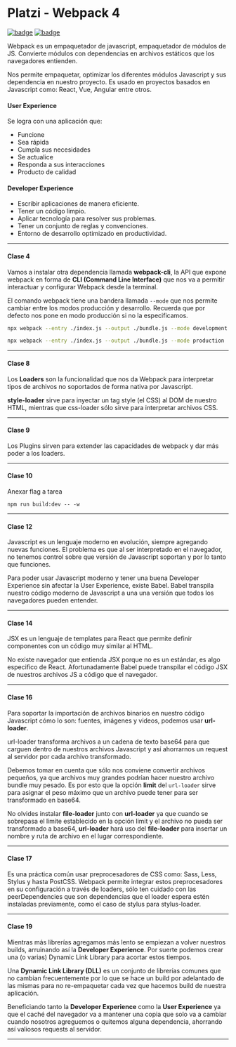 # Platzi - Webpack 4
[![badge](https://img.shields.io/static/v1.svg?style=flat-square&label=Node&message=v10.15.1&color=brightgreen&logo=node.js)](https://nodejs.org/es/ "Node.js website")
[![badge](https://img.shields.io/static/v1.svg?style=flat-square&label=Npm&message=v6.14.5&color=brightgreen&logo=npm)](https://www.npmjs.com/ "Npm website")


Webpack es un empaquetador de javascript, empaquetador de módulos de JS. Convierte módulos con dependencias en archivos estáticos que los navegadores entienden.

Nos permite empaquetar, optimizar los diferentes módulos Javascript y sus dependencia en nuestro proyecto. Es usado en proyectos basados en Javascript como: React, Vue, Angular entre otros.

#### User Experience
Se logra con una aplicación que:

- Funcione
- Sea rápida
- Cumpla sus necesidades
- Se actualice
- Responda a sus interacciones
- Producto de calidad

#### Developer Experience
- Escribir aplicaciones de manera eficiente.
- Tener un código limpio.
- Aplicar tecnología para resolver sus problemas.
- Tener un conjunto de reglas y convenciones.
- Entorno de desarrollo optimizado en productividad.

---
#### Clase 4
Vamos a instalar otra dependencia llamada **webpack-cli**, la API que expone webpack en forma de **CLI (Command Line Interface)** que nos va a permitir interactuar y configurar Webpack desde la terminal.

El comando webpack tiene una bandera llamada `--mode` que nos permite cambiar entre los modos producción y desarrollo. Recuerda que por defecto nos pone en modo producción si no la especificamos.

```sh
npx webpack --entry ./index.js --output ./bundle.js --mode development
```

```sh
npx webpack --entry ./index.js --output ./bundle.js --mode production
```

---

#### Clase 8

Los **Loaders** son la funcionalidad que nos da Webpack para interpretar tipos de archivos no soportados de forma nativa por Javascript.

**style-loader** sirve para inyectar un tag style (el CSS) al DOM de nuestro HTML, mientras que css-loader sólo sirve para interpretar archivos CSS.

--- 

#### Clase 9

Los Plugins sirven para extender las capacidades de webpack y dar más poder a los loaders.

---

#### Clase 10

Anexar flag a tarea
```
npm run build:dev -- -w
```

---

#### Clase 12

Javascript es un lenguaje moderno en evolución, siempre agregando nuevas funciones. El problema es que al ser interpretado en el navegador, no tenemos control sobre que versión de Javascript soportan y por lo tanto que funciones.

Para poder usar Javascript moderno y tener una buena Developer Experience sin afectar la User Experience, existe Babel. Babel transpila nuestro código moderno de Javascript a una una versión que todos los navegadores pueden entender.

---

#### Clase 14

JSX es un lenguaje de templates para React que permite definir componentes con un código muy similar al HTML.

No existe navegador que entienda JSX porque no es un estándar, es algo especifico de React. Afortunadamente Babel puede transpilar el código JSX de nuestros archivos JS a código que el navegador.

---

#### Clase 16

Para soportar la importación de archivos binarios en nuestro código Javascript cómo lo son: fuentes, imágenes y videos, podemos usar **url-loader**.

url-loader transforma archivos a un cadena de texto base64 para que carguen dentro de nuestros archivos Javascript y así ahorrarnos un request al servidor por cada archivo transformado.

Debemos tomar en cuenta que sólo nos conviene convertir archivos pequeños, ya que archivos muy grandes podrían hacer nuestro archivo bundle muy pesado. Es por esto que la opción **limit** del `url-loader` sirve para asignar el peso máximo que un archivo puede tener para ser transformado en base64.

No olvides instalar **file-loader** junto con **url-loader** ya que cuando se sobrepasa el limite establecido en la opción limit y el archivo no pueda ser transformado a base64, **url-loader** hará uso del **file-loader** para insertar un nombre y ruta de archivo en el lugar correspondiente.

---

#### Clase 17

Es una práctica común usar preprocesadores de CSS como: Sass, Less, Stylus y hasta PostCSS. Webpack permite integrar estos preprocesadores en su configuración a través de loaders, sólo ten cuidado con las peerDependencies que son dependencias que el loader espera estén instaladas previamente, como el caso de stylus para stylus-loader.

---

#### Clase 19

Mientras más librerías agregamos más lento se empiezan a volver nuestros builds, arruinando así la **Developer Experience**. Por suerte podemos crear una (o varias) Dynamic Link Library para acortar estos tiempos.

Una **Dynamic Link Library (DLL)** es un conjunto de librerías comunes que no cambian frecuentemente por lo que se hace un build por adelantado de las mismas para no re-empaquetar cada vez que hacemos build de nuestra aplicación.

Beneficiando tanto la **Developer Experience** como la **User Experience** ya que el caché del navegador va a mantener una copia que solo va a cambiar cuando nosotros agreguemos o quitemos alguna dependencia, ahorrando así valiosos requests al servidor.

---


